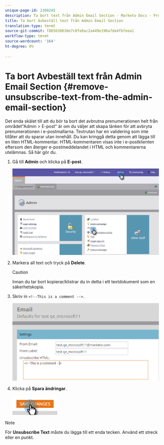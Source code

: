 ```yaml
---
unique-page-id: 2360245
description: Ta bort text från Admin Email Section - Marketo Docs - Product Documentation
title: Ta bort Avbeställ text från Admin Email Section
translation-type: tm+mt
source-git-commit: f865630638e7c0fe6ac2a449e196a7de4fbfeea1
workflow-type: tm+mt
source-wordcount: '164'
ht-degree: 0%

---
```



# Ta bort Avbeställ text från Admin Email Section {#remove-unsubscribe-text-from-the-admin-email-section}

Det enda skälet till att du bör ta bort det avbrutna prenumerationen helt från området&quot;Admin > E-post&quot; är om du väljer att skapa länken för att avbryta prenumerationen i e-postmallarna. Textrutan har en validering som inte tillåter att du sparar utan innehåll. Du kan kringgå detta genom att lägga till en liten HTML-kommentar. HTML-kommentaren visas inte i e-postklienten eftersom den återger e-postmeddelandet i HTML och kommentarerna utelämnas. Så här gör du.

1. Gå till **Admin** och klicka på **E-post**.

   ![](assets/image2016-8-26-13-3a57-3a9.png)

1. Markera all text och tryck på **Delete**.

   >[!CAUTION]
   >
   >Innan du tar bort kopierar/klistrar du in detta i ett textdokument som en säkerhetskopia.

1. Skriv in `<!--This is a comment -->`.

   ![](assets/image2016-8-26-13-3a53-3a15.png)

1. Klicka på **Spara ändringar**.

   ![](assets/image2016-8-26-13-3a59-3a40.png)

>[!NOTE]
>
>För **Unsubscribe Text** måste du lägga till ett enda tecken. Använd ett streck eller en punkt.
